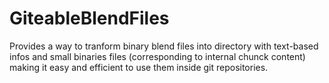 # GiteableBlendFiles
Provides a way to tranform binary blend files into directory with text-based infos and small binaries files (corresponding to internal chunck content) making it easy and efficient to use them inside git repositories.

